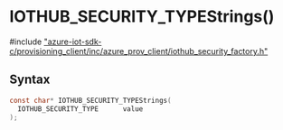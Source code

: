 # IOTHUB_SECURITY_TYPEStrings()

\#include ["azure-iot-sdk-c/provisioning_client/inc/azure_prov_client/iothub_security_factory.h"](../iot-c-ref-iothub-security-factory-h.md)  

## Syntax

```C
const char* IOTHUB_SECURITY_TYPEStrings(
  IOTHUB_SECURITY_TYPE  	value
);

```


